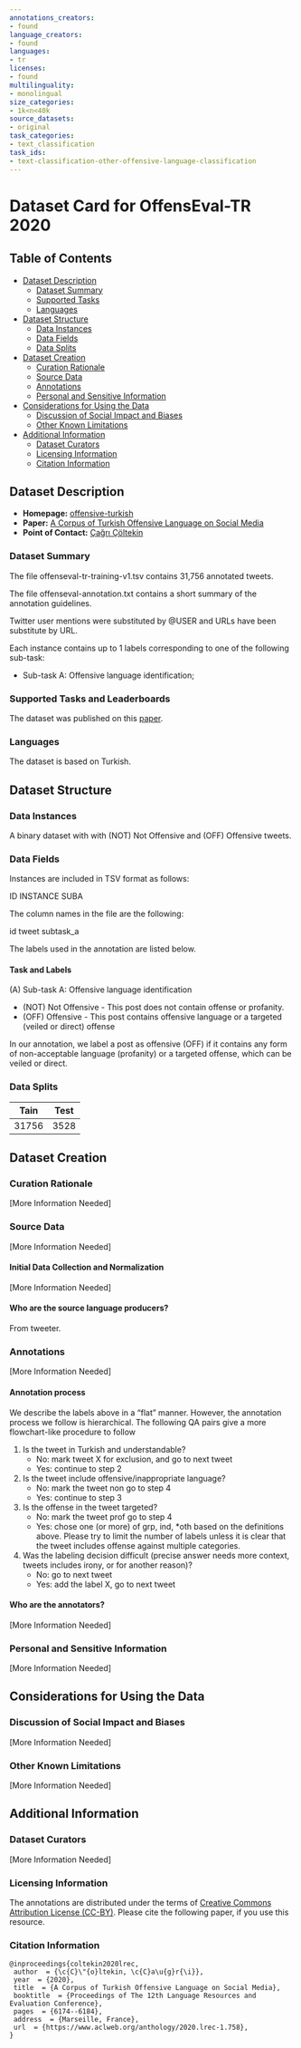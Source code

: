 ```yaml
---
annotations_creators:
- found
language_creators:
- found
languages:
- tr
licenses:
- found
multilinguality:
- monolingual
size_categories:
- 1k<n<40k
source_datasets:
- original
task_categories:
- text_classification
task_ids:
- text-classification-other-offensive-language-classification
---
```


# Dataset Card for OffensEval-TR 2020

## Table of Contents
- [Dataset Description](#dataset-description)
  - [Dataset Summary](#dataset-summary)
  - [Supported Tasks](#supported-tasks-and-leaderboards)
  - [Languages](#languages)
- [Dataset Structure](#dataset-structure)
  - [Data Instances](#data-instances)
  - [Data Fields](#data-instances)
  - [Data Splits](#data-instances)
- [Dataset Creation](#dataset-creation)
  - [Curation Rationale](#curation-rationale)
  - [Source Data](#source-data)
  - [Annotations](#annotations)
  - [Personal and Sensitive Information](#personal-and-sensitive-information)
- [Considerations for Using the Data](#considerations-for-using-the-data)
  - [Discussion of Social Impact and Biases](#discussion-of-social-impact-and-biases)
  - [Other Known Limitations](#other-known-limitations)
- [Additional Information](#additional-information)
  - [Dataset Curators](#dataset-curators)
  - [Licensing Information](#licensing-information)
  - [Citation Information](#citation-information)

## Dataset Description

- **Homepage:** [offensive-turkish](https://coltekin.github.io/offensive-turkish/)
- **Paper:** [A Corpus of Turkish Offensive Language on Social Media](https://coltekin.github.io/offensive-turkish/troff.pdf)
- **Point of Contact:** [Çağrı Çöltekin](ccoltekin@sfs.uni-tuebingen.de)

### Dataset Summary

The file offenseval-tr-training-v1.tsv contains 31,756 annotated tweets. 

The file offenseval-annotation.txt contains a short summary of the annotation guidelines.

Twitter user mentions were substituted by @USER and URLs have been substitute by URL.

Each instance contains up to 1 labels corresponding to one of the following sub-task:

- Sub-task A: Offensive language identification; 

### Supported Tasks and Leaderboards

The dataset was published on this [paper](https://coltekin.github.io/offensive-turkish/troff.pdf). 

### Languages

The dataset is based on Turkish.

## Dataset Structure

### Data Instances

A binary dataset with with (NOT) Not Offensive and (OFF) Offensive tweets.  

### Data Fields

Instances are included in TSV format as follows:

ID	INSTANCE	SUBA

The column names in the file are the following:

id	tweet	subtask_a

The labels used in the annotation are listed below.

#### Task and Labels

(A) Sub-task A: Offensive language identification

- (NOT) Not Offensive - This post does not contain offense or profanity.
- (OFF) Offensive - This post contains offensive language or a targeted (veiled or direct) offense

In our annotation, we label a post as offensive (OFF) if it contains any form of non-acceptable language (profanity) or a targeted offense, which can be veiled or direct. 

### Data Splits

| Tain  | Test  | 
|-------| ----- | 
| 31756 | 3528  | 

## Dataset Creation

### Curation Rationale

[More Information Needed]

### Source Data

[More Information Needed]

#### Initial Data Collection and Normalization

[More Information Needed]

#### Who are the source language producers?

From tweeter.  

### Annotations

[More Information Needed]

#### Annotation process

We describe the labels above in a “flat” manner. However, the annotation process we follow is hierarchical. The following QA pairs give a more flowchart-like procedure to follow

1. Is the tweet in Turkish and understandable?
    * No: mark tweet X for exclusion, and go to next tweet
    * Yes: continue to step 2
2. Is the tweet include offensive/inappropriate language?
    * No: mark the tweet non go to step 4
    * Yes: continue to step 3
3. Is the offense in the tweet targeted?
    * No: mark the tweet prof go to step 4
    * Yes: chose one (or more) of grp, ind, *oth based on the definitions above. Please try to limit the number of labels unless it is clear that the tweet includes offense against multiple categories.
4. Was the labeling decision difficult (precise answer needs more context, tweets includes irony, or for another reason)?
    * No: go to next tweet
    * Yes: add the label X, go to next tweet


#### Who are the annotators?

[More Information Needed]

### Personal and Sensitive Information

[More Information Needed]

## Considerations for Using the Data

### Discussion of Social Impact and Biases

[More Information Needed]

### Other Known Limitations

[More Information Needed]

## Additional Information

### Dataset Curators

[More Information Needed]

### Licensing Information

The annotations are distributed under the terms of [Creative Commons Attribution License (CC-BY)](https://creativecommons.org/licenses/by/2.0/). Please cite the following paper, if you use this resource.

### Citation Information

```
@inproceedings{coltekin2020lrec,
 author  = {\c{C}\"{o}ltekin, \c{C}a\u{g}r{\i}},
 year  = {2020},
 title  = {A Corpus of Turkish Offensive Language on Social Media},
 booktitle  = {Proceedings of The 12th Language Resources and Evaluation Conference},
 pages  = {6174--6184},
 address  = {Marseille, France},
 url  = {https://www.aclweb.org/anthology/2020.lrec-1.758},
}
```
